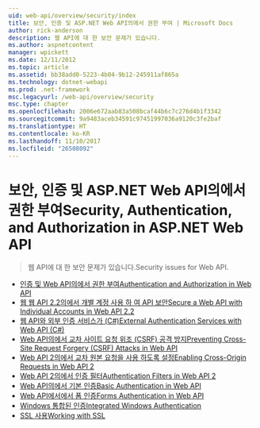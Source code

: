 ```yaml
---
uid: web-api/overview/security/index
title: 보안, 인증 및 ASP.NET Web API의에서 권한 부여 | Microsoft Docs
author: rick-anderson
description: 웹 API에 대 한 보안 문제가 있습니다.
ms.author: aspnetcontent
manager: wpickett
ms.date: 12/11/2012
ms.topic: article
ms.assetid: bb38add0-5223-4b04-9b12-245911af865a
ms.technology: dotnet-webapi
ms.prod: .net-framework
msc.legacyurl: /web-api/overview/security
msc.type: chapter
ms.openlocfilehash: 2006e672aab83a508bcaf44b6c7c276d4b1f3342
ms.sourcegitcommit: 9a9483aceb34591c97451997036a9120c3fe2baf
ms.translationtype: HT
ms.contentlocale: ko-KR
ms.lasthandoff: 11/10/2017
ms.locfileid: "26508092"
---
```

<a name="security-authentication-and-authorization-in-aspnet-web-api"></a><span data-ttu-id="16ee2-103">보안, 인증 및 ASP.NET Web API의에서 권한 부여</span><span class="sxs-lookup"><span data-stu-id="16ee2-103">Security, Authentication, and Authorization in ASP.NET Web API</span></span>
====================
> <span data-ttu-id="16ee2-104">웹 API에 대 한 보안 문제가 있습니다.</span><span class="sxs-lookup"><span data-stu-id="16ee2-104">Security issues for Web API.</span></span>


- [<span data-ttu-id="16ee2-105">인증 및 Web API의에서 권한 부여</span><span class="sxs-lookup"><span data-stu-id="16ee2-105">Authentication and Authorization in Web API</span></span>](authentication-and-authorization-in-aspnet-web-api.md)
- [<span data-ttu-id="16ee2-106">웹 웹 API 2.2의에서 개별 계정 사용 하 여 API 보안</span><span class="sxs-lookup"><span data-stu-id="16ee2-106">Secure a Web API with Individual Accounts in Web API 2.2</span></span>](individual-accounts-in-web-api.md)
- [<span data-ttu-id="16ee2-107">웹 API와 외부 인증 서비스가 (C#)</span><span class="sxs-lookup"><span data-stu-id="16ee2-107">External Authentication Services with Web API (C#)</span></span>](external-authentication-services.md)
- [<span data-ttu-id="16ee2-108">Web API의에서 교차 사이트 요청 위조 (CSRF) 공격 방지</span><span class="sxs-lookup"><span data-stu-id="16ee2-108">Preventing Cross-Site Request Forgery (CSRF) Attacks in Web API</span></span>](preventing-cross-site-request-forgery-csrf-attacks.md)
- [<span data-ttu-id="16ee2-109">Web API 2의에서 교차 원본 요청을 사용 하도록 설정</span><span class="sxs-lookup"><span data-stu-id="16ee2-109">Enabling Cross-Origin Requests in Web API 2</span></span>](enabling-cross-origin-requests-in-web-api.md)
- [<span data-ttu-id="16ee2-110">Web API 2의에서 인증 필터</span><span class="sxs-lookup"><span data-stu-id="16ee2-110">Authentication Filters in Web API 2</span></span>](authentication-filters.md)
- [<span data-ttu-id="16ee2-111">Web API의에서 기본 인증</span><span class="sxs-lookup"><span data-stu-id="16ee2-111">Basic Authentication in Web API</span></span>](basic-authentication.md)
- [<span data-ttu-id="16ee2-112">Web API에서에서 폼 인증</span><span class="sxs-lookup"><span data-stu-id="16ee2-112">Forms Authentication in Web API</span></span>](forms-authentication.md)
- [<span data-ttu-id="16ee2-113">Windows 통합된 인증</span><span class="sxs-lookup"><span data-stu-id="16ee2-113">Integrated Windows Authentication</span></span>](integrated-windows-authentication.md)
- [<span data-ttu-id="16ee2-114">SSL 사용</span><span class="sxs-lookup"><span data-stu-id="16ee2-114">Working with SSL</span></span>](working-with-ssl-in-web-api.md)
